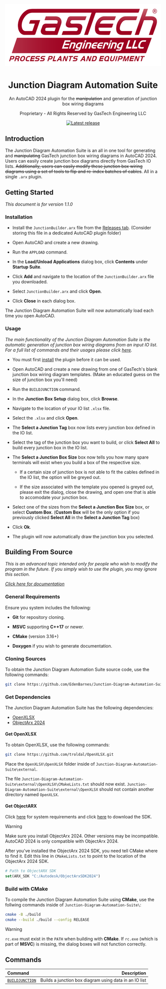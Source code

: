 <h2 align="center">
    <a href="https://github.com/EdenBarnes/Junction-Diagram-Automation-Suite" target="blank_">
        <img height="200" alt="GasTech Logo" src="https://raw.githubusercontent.com/EdenBarnes/Junction-Diagram-Automation-Suite/refs/heads/main/docs/images/GasTech_logo.png" />
    </a>
</h2>

<div align="center">

# Junction Diagram Automation Suite

An AutoCAD 2024 plugin for the ~~manipulation~~ and generation of junction box wiring diagrams

Proprietary - All Rights Reserved by GasTech Engineering LLC

[![Latest release](https://img.shields.io/github/v/release/edenbarnes/Junction-Diagram-Automation-Suite)](https://github.com/EdenBarnes/Junction-Diagram-Automation-Suite/releases/tag/v1.1.0)

</div>

## Introduction

The Junction Diagram Automation Suite is an all in one tool for generating and ~~manipulating~~ GasTech junction box wiring diagrams in AutoCAD 2024. Users can easily create junction box diagrams directly from GasTech IO lists. ~~Additionally, users can easily modify these junction box wiring diagrams using a set of tools to flip and re-index batches of cables~~. All in a single `.arx` plugin.

## Getting Started

*This document is for version 1.1.0*

### Installation

* Install the `JunctionBuilder.arx` file from the <a href="https://github.com/EdenBarnes/Junction-Diagram-Automation-Suite/releases">Releases tab</a>. (Consider storing this file in a dedicated AutoCAD plugin folder)

* Open AutoCAD and create a new drawing.

* Run the `APPLOAD` command.

* In the **Load/Unload Applications** dialog box, click **Contents** under **Startup Suite**.

* Click **Add** and navigate to the location of the `JunctionBuilder.arx` file you downloaded.

* Select `JunctionBuilder.arx` and click **Open**.

* Click **Close** in each dialog box.

The Junction Diagram Automation Suite will now automatically load each time you open AutoCAD.

### Usage

*The main functionality of the Junction Diagram Automation Suite is the automatic generation of junction box wiring diagrams from an input IO list. For a full list of commands and their usages please click [here](#commands).*

* You must first [install](#installation) the plugin before it can be used.

* Open AutoCAD and create a new drawing from one of GasTech's blank junction box wiring diagram templates. (Make an educated guess on the size of junction box you'll need)

* Run the `BUILDJUNCTION` command.

* In the **Junction Box Setup** dialog box, click **Browse**.

* Navigate to the location of your IO list `.xlsx` file.

* Select the `.xlsx` and click **Open**.

* The **Select a Junction Tag** box now lists every junction box defined in the IO list.

* Select the tag of the junction box you want to build, or click **Select All** to build every junction box in the IO list.

* The **Select a Junction Box Size** box now tells you how many spare terminals will exist when you build a box of the respective size.

    * If a certain size of junction box is not able to fit the cables defined in the IO list, the option will be greyed out.

    * If the size associated with the template you opened is greyed out, please exit the dialog, close the drawing, and open one that is able to accomodate your junction box.

* Select one of the sizes from the **Select a Junction Box Size** box, or select **Custom Box**. (**Custom Box** will be the only option if you previously clicked **Select All** in the **Select a Junction Tag** box)

* Click **Ok**.

* The plugin will now automatically draw the junction box you selected.

## Building From Source

*This is an advanced topic intended only for people who wish to modify the program in the future. If you simply wish to use the plugin, you may ignore this section.*

[*Click here for documentation*](https://edenbarnes.github.io/Junction-Diagram-Automation-Suite/html/index.html)

### General Requirements

Ensure you system includes the following:

 * **Git** for repository cloning.

 * **MSVC** supporting **C++17** or newer.

 * **CMake** (version 3.16+)

 * **Doxygen** if you wish to generate documentation.

### Cloning Sources

To obtain the Junction Diagram Automation Suite source code, use the following commands:

``` bash
git clone https://github.com/EdenBarnes/Junction-Diagram-Automation-Suite.git
```

### Get Dependencies

The Junction Diagram Automation Suite has the following dependencies:

* [OpenXLSX](https://github.com/troldal/OpenXLSX)
* [ObjectArx 2024](https://www.autodesk.com/developer-network/platform-technologies/autocad/objectarx-download)

#### Get OpenXLSX

To obtain OpenXLSX, use the following commands:

``` bash
git clone https://github.com/troldal/OpenXLSX.git
```

Place the `OpenXLSX\OpenXLSX` folder inside of `Junction-Diagram-Automation-Suite\external`.

The file `Junction-Diagram-Automation-Suite\external\OpenXLSX\CMakeLists.txt` should now exist.  `Junction-Diagram-Automation-Suite\external\OpenXLSX` should not contain another directory named `OpenXLSX`.

#### Get ObjectARX

Click [here](https://help.autodesk.com/view/OARX/2024/ENU/?guid=GUID-2A0C6C5A-9C98-465F-BFB6-012A4899F53A) for system requirements and click [here](https://www.autodesk.com/developer-network/platform-technologies/autocad/objectarx-download) to download the SDK.

> [!WARNING]
> Make sure you install ObjectArx 2024. Other versions may be incompatible. AutoCAD 2024 is only compatible with ObjectArx 2024.

After you've installed the ObjectArx 2024 SDK, you need tell CMake where to find it.
Edit this line in `CMakeLists.txt` to point to the location of the ObjectArx 2024 SDK.

``` CMake
# Path to ObjectARX SDK
set(ARX_SDK "C:/Autodesk/ObjectArxSDK2024")
```

### Build with CMake

To compile the Junction Diagram Automation Suite using **CMake**, use the follwing commands inside of `Junction-Diagram-Automation-Suite\`:

``` bash
cmake -B ./build
cmake --build ./build --config RELEASE
```

> [!WARNING]
> `rc.exe` must exist in the `PATH` when building with **CMake**. If `rc.exe` (which is part of **MSVC**) is missing, the dialog boxes will not function correctly.

## Commands

| Command                   | Description                                            |
| :---                      |                                                   ---: |
| [`BUILDJUNCTION`](#usage) | Builds a junction box diagram using data in an IO list |